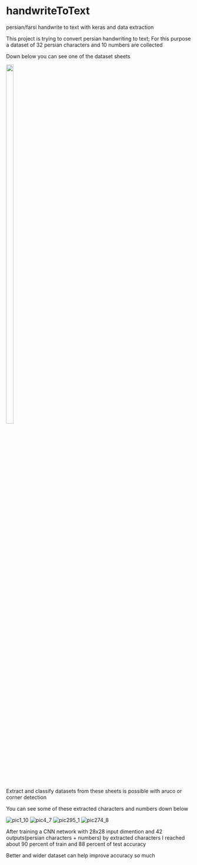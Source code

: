 # handwriteToText
persian/farsi handwrite to text with keras and data extraction

This project is trying to convert persian handwriting to text; For this purpose a dataset of 32 persian characters and 10 numbers are collected

Down below you can see one of the dataset sheets

<img src="https://user-images.githubusercontent.com/47675705/134969377-0deccf78-6a9e-4e34-a32d-e1bdf0aac9d6.jpg" width=20% height=50%>

Extract and classify datasets from these sheets is possible with aruco or corner detection

You can see some of these extracted characters and numbers down below

![pic1_10](https://user-images.githubusercontent.com/47675705/134947355-82918cca-3223-4371-9084-0952665bcb09.png)  ![pic4_7](https://user-images.githubusercontent.com/47675705/134947407-c31aa19e-74f1-4f15-9f9f-55d25964c725.png)  ![pic295_1](https://user-images.githubusercontent.com/47675705/134947605-9592e9f1-eba0-4a00-b00b-9105f575e691.png)  ![pic274_8](https://user-images.githubusercontent.com/47675705/134952721-ea57c389-2c23-4372-b981-d394a6559da2.png)

After training a CNN network with 28x28 input dimention and 42 outputs(persian characters + numbers) by extracted characters I reached about 90 percent of train and 88 percent of test accuracy

Better and wider dataset can help improve accuracy so much
